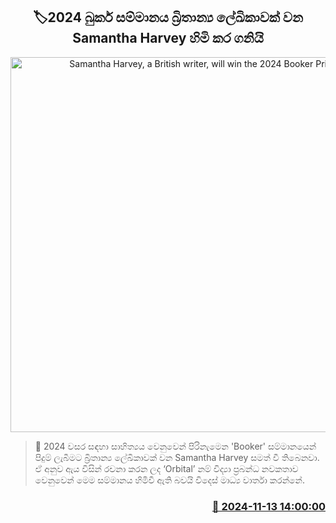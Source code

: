 <p align='center'><b><h2 align='center' title='Samantha Harvey, a British writer, will win the 2024 Booker Prize'>🏷2024 බුකර් සම්මානය බ්‍රිතාන්‍ය ලේඛිකාවක් වන Samantha Harvey හිමි කර ගනියි</h2></b></p>
<p align='center'><img src='https://helakuru.sgp1.cdn.digitaloceanspaces.com/esana/images/lib/booker-prize.jpg' width='600' alt='Samantha Harvey, a British writer, will win the 2024 Booker Prize'></p>

>📝 2024 වසර සඳහා සාහිත්‍යය වෙනුවෙන් පිරිනැමෙන 'Booker' සම්මානයෙන් පිදුම් ලැබීමට බ්‍රිතාන්‍ය ලේඛිකාවක් වන Samantha Harvey සමත් වී තිබෙනවා.<br>ඒ අනුව ඇය විසින් රචනා කරන ලද ‘Orbital’ නම් විද්‍යා ප්‍රබන්ධ නවකතාව වෙනුවෙන් මෙම සම්මානය හිමිවී ඇති බවයි විදෙස් මාධ්‍ය වාර්තා කරන්නේ.<br>

<h3 align='right'><a href='https://www.helakuru.lk/esana/p/104997/'>📅 2024-11-13 14:00:00</a></h3>
